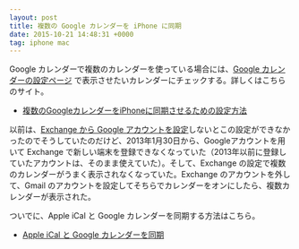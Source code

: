 ```yaml
---
layout: post
title: 複数の Google カレンダーを iPhone に同期
date: 2015-10-21 14:48:31 +0000
tag: iphone mac
---
```

Google カレンダーで複数のカレンダーを使っている場合には、[Google カレンダーの設定ページ](https://www.google.com/calendar/iphoneselect?pli=1) で表示させたいカレンダーにチェックする。詳しくはこちらのサイト。

- [複数のGoogleカレンダーをiPhoneに同期させるための設定方法](http://goryugo.com/20130528/ical_to_google/)

以前は、[Exchange から Google アカウントを設定](http://s-max.jp/archives/1142422.html)しないとこの設定ができなかったのでそうしていたのだけど、2013年1月30日から、Googleアカウントを用いて Exchange で新しい端末を登録できなくなっていた（2013年以前に登録していたアカウントは、そのまま使えていた）。そして、Exchange の設定で複数のカレンダーがうまく表示されなくなっていた。Exchange のアカウントを外して、Gmail のアカウントを設定してそちらでカレンダーをオンにしたら、複数カレンダーが表示された。

ついでに、Apple iCal と Google カレンダーを同期する方法はこちら。

- [Apple iCal と Google カレンダーを同期](http://www.appsupport.jp/calendar/cal-ical/)
